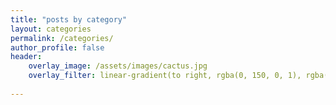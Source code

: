 ```yaml
---
title: "posts by category"
layout: categories
permalink: /categories/
author_profile: false
header:
    overlay_image: /assets/images/cactus.jpg
    overlay_filter: linear-gradient(to right, rgba(0, 150, 0, 1), rgba(0, 0, 0,.1))
    
---
```

